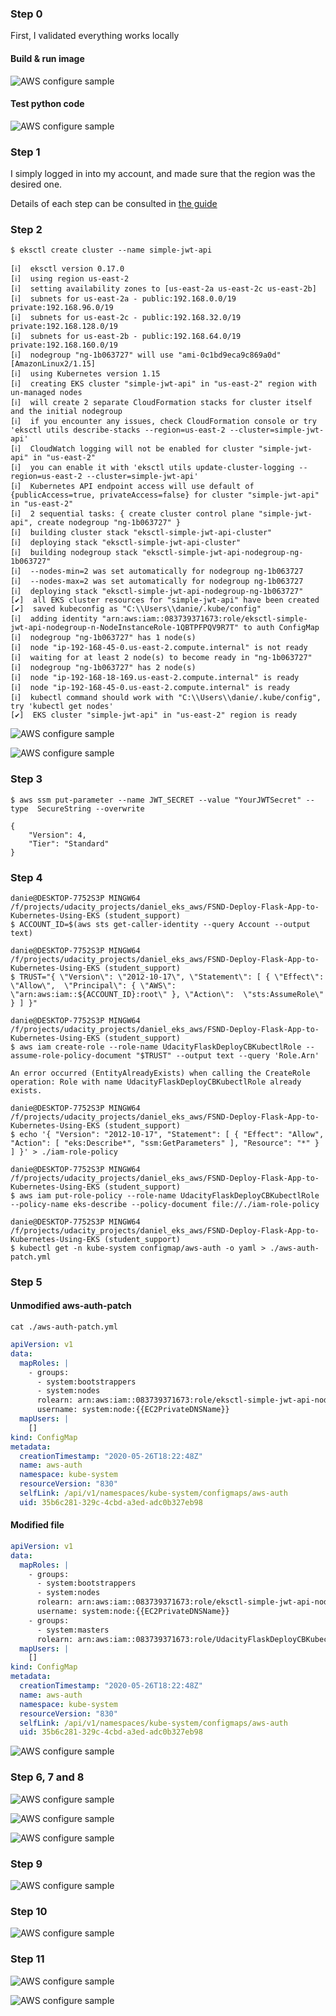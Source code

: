 ### Step 0

First, I validated everything works locally

#### Build & run image

![AWS configure sample](./11.jpg)


#### Test python code

![AWS configure sample](./13.jpg)


### Step 1

I simply logged in into my account, and made sure that the region was the desired one.

Details of each step can be consulted in [the guide](../troubleshooting/deploy.md)

### Step 2
`$ eksctl create cluster --name simple-jwt-api`
```shell script
[ℹ]  eksctl version 0.17.0
[ℹ]  using region us-east-2
[ℹ]  setting availability zones to [us-east-2a us-east-2c us-east-2b]
[ℹ]  subnets for us-east-2a - public:192.168.0.0/19 private:192.168.96.0/19
[ℹ]  subnets for us-east-2c - public:192.168.32.0/19 private:192.168.128.0/19
[ℹ]  subnets for us-east-2b - public:192.168.64.0/19 private:192.168.160.0/19
[ℹ]  nodegroup "ng-1b063727" will use "ami-0c1bd9eca9c869a0d" [AmazonLinux2/1.15]
[ℹ]  using Kubernetes version 1.15
[ℹ]  creating EKS cluster "simple-jwt-api" in "us-east-2" region with un-managed nodes
[ℹ]  will create 2 separate CloudFormation stacks for cluster itself and the initial nodegroup
[ℹ]  if you encounter any issues, check CloudFormation console or try 'eksctl utils describe-stacks --region=us-east-2 --cluster=simple-jwt-api'
[ℹ]  CloudWatch logging will not be enabled for cluster "simple-jwt-api" in "us-east-2"
[ℹ]  you can enable it with 'eksctl utils update-cluster-logging --region=us-east-2 --cluster=simple-jwt-api'
[ℹ]  Kubernetes API endpoint access will use default of {publicAccess=true, privateAccess=false} for cluster "simple-jwt-api" in "us-east-2"
[ℹ]  2 sequential tasks: { create cluster control plane "simple-jwt-api", create nodegroup "ng-1b063727" }
[ℹ]  building cluster stack "eksctl-simple-jwt-api-cluster"
[ℹ]  deploying stack "eksctl-simple-jwt-api-cluster"
[ℹ]  building nodegroup stack "eksctl-simple-jwt-api-nodegroup-ng-1b063727"
[ℹ]  --nodes-min=2 was set automatically for nodegroup ng-1b063727
[ℹ]  --nodes-max=2 was set automatically for nodegroup ng-1b063727
[ℹ]  deploying stack "eksctl-simple-jwt-api-nodegroup-ng-1b063727"
[✔]  all EKS cluster resources for "simple-jwt-api" have been created
[✔]  saved kubeconfig as "C:\\Users\\danie/.kube/config"
[ℹ]  adding identity "arn:aws:iam::083739371673:role/eksctl-simple-jwt-api-nodegroup-n-NodeInstanceRole-1QBTPFPQV9R7T" to auth ConfigMap
[ℹ]  nodegroup "ng-1b063727" has 1 node(s)
[ℹ]  node "ip-192-168-45-0.us-east-2.compute.internal" is not ready
[ℹ]  waiting for at least 2 node(s) to become ready in "ng-1b063727"
[ℹ]  nodegroup "ng-1b063727" has 2 node(s)
[ℹ]  node "ip-192-168-18-169.us-east-2.compute.internal" is ready
[ℹ]  node "ip-192-168-45-0.us-east-2.compute.internal" is ready
[ℹ]  kubectl command should work with "C:\\Users\\danie/.kube/config", try 'kubectl get nodes'
[✔]  EKS cluster "simple-jwt-api" in "us-east-2" region is ready
```

![AWS configure sample](./1.jpg)

![AWS configure sample](./6.jpg)


### Step 3
`$ aws ssm put-parameter --name JWT_SECRET --value "YourJWTSecret" --type  SecureString --overwrite `
```shell script
{
    "Version": 4,
    "Tier": "Standard"
}
```

### Step 4

```shell script
danie@DESKTOP-7752S3P MINGW64 /f/projects/udacity_projects/daniel_eks_aws/FSND-Deploy-Flask-App-to-Kubernetes-Using-EKS (student_support)
$ ACCOUNT_ID=$(aws sts get-caller-identity --query Account --output text)

danie@DESKTOP-7752S3P MINGW64 /f/projects/udacity_projects/daniel_eks_aws/FSND-Deploy-Flask-App-to-Kubernetes-Using-EKS (student_support)
$ TRUST="{ \"Version\": \"2012-10-17\", \"Statement\": [ { \"Effect\": \"Allow\",  \"Principal\": { \"AWS\": \"arn:aws:iam::${ACCOUNT_ID}:root\" }, \"Action\":  \"sts:AssumeRole\" } ] }"

danie@DESKTOP-7752S3P MINGW64 /f/projects/udacity_projects/daniel_eks_aws/FSND-Deploy-Flask-App-to-Kubernetes-Using-EKS (student_support)
$ aws iam create-role --role-name UdacityFlaskDeployCBKubectlRole --assume-role-policy-document "$TRUST" --output text --query 'Role.Arn'

An error occurred (EntityAlreadyExists) when calling the CreateRole operation: Role with name UdacityFlaskDeployCBKubectlRole already exists.

danie@DESKTOP-7752S3P MINGW64 /f/projects/udacity_projects/daniel_eks_aws/FSND-Deploy-Flask-App-to-Kubernetes-Using-EKS (student_support)
$ echo '{ "Version": "2012-10-17", "Statement": [ { "Effect": "Allow", "Action": [ "eks:Describe*", "ssm:GetParameters" ], "Resource": "*" } ] }' > ./iam-role-policy

danie@DESKTOP-7752S3P MINGW64 /f/projects/udacity_projects/daniel_eks_aws/FSND-Deploy-Flask-App-to-Kubernetes-Using-EKS (student_support)
$ aws iam put-role-policy --role-name UdacityFlaskDeployCBKubectlRole --policy-name eks-describe --policy-document file://./iam-role-policy

danie@DESKTOP-7752S3P MINGW64 /f/projects/udacity_projects/daniel_eks_aws/FSND-Deploy-Flask-App-to-Kubernetes-Using-EKS (student_support)
$ kubectl get -n kube-system configmap/aws-auth -o yaml > ./aws-auth-patch.yml

```

### Step 5

#### Unmodified aws-auth-patch
`cat ./aws-auth-patch.yml`
```yaml
apiVersion: v1
data:
  mapRoles: |
    - groups:
      - system:bootstrappers
      - system:nodes
      rolearn: arn:aws:iam::083739371673:role/eksctl-simple-jwt-api-nodegroup-n-NodeInstanceRole-1QBTPFPQV9R7T
      username: system:node:{{EC2PrivateDNSName}}
  mapUsers: |
    []
kind: ConfigMap
metadata:
  creationTimestamp: "2020-05-26T18:22:48Z"
  name: aws-auth
  namespace: kube-system
  resourceVersion: "830"
  selfLink: /api/v1/namespaces/kube-system/configmaps/aws-auth
  uid: 35b6c281-329c-4cbd-a3ed-adc0b327eb98
```

#### Modified file

```yaml
apiVersion: v1
data:
  mapRoles: |
    - groups:
      - system:bootstrappers
      - system:nodes
      rolearn: arn:aws:iam::083739371673:role/eksctl-simple-jwt-api-nodegroup-n-NodeInstanceRole-1QBTPFPQV9R7T
      username: system:node:{{EC2PrivateDNSName}}
    - groups:
      - system:masters
      rolearn: arn:aws:iam::083739371673:role/UdacityFlaskDeployCBKubectlRole
  mapUsers: |
    []
kind: ConfigMap
metadata:
  creationTimestamp: "2020-05-26T18:22:48Z"
  name: aws-auth
  namespace: kube-system
  resourceVersion: "830"
  selfLink: /api/v1/namespaces/kube-system/configmaps/aws-auth
  uid: 35b6c281-329c-4cbd-a3ed-adc0b327eb98
```

![AWS configure sample](./2.jpg)


### Step 6, 7 and 8


![AWS configure sample](./3.jpg)

![AWS configure sample](./4.jpg)

![AWS configure sample](./5.jpg)


### Step 9

![AWS configure sample](./10.jpg)


### Step 10

![AWS configure sample](./7.jpg)


### Step 11

![AWS configure sample](./8.jpg)

![AWS configure sample](./9.jpg)

